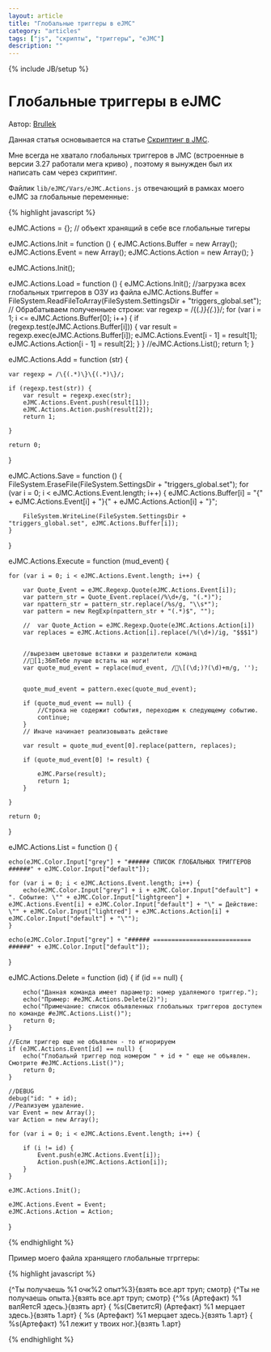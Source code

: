 ```yaml
---
layout: article
title: "Глобальные триггеры в eJMC"
category: "articles"
tags: ["js", "скрипты", "триггеры", "eJMC"]
description: ""
---
```

{% include JB/setup %}

# Глобальные триггеры в eJMC

Автор: [Brullek](https://github.com/brullek)

Данная статья основывается на статье [Скриптинг в JMC](http://nerevar.github.io/jmc/articles/jmc-scripts/).

Мне всегда не хватало глобальных триггеров в JMC (встроенные в версии 3.27 работали мега криво) , поэтому я вынужден был их написать сам через скриптинг.

Файлик `lib/eJMC/Vars/eJMC.Actions.js` отвечающий в рамках моего eJMC за глобальные переменные:

{% highlight javascript %}

eJMC.Actions = {}; // объект хранящий в себе все глобальные тигеры

eJMC.Actions.Init = function () {
    eJMC.Actions.Buffer = new Array();
    eJMC.Actions.Event = new Array();
    eJMC.Actions.Action = new Array();
}

eJMC.Actions.Init();

eJMC.Actions.Load = function () {
    eJMC.Actions.Init();
    //загрузка всех глобальных триггеров в ОЗУ из файла
    eJMC.Actions.Buffer = FileSystem.ReadFileToArray(FileSystem.SettingsDir + "triggers_global.set");
    // Обрабатываем полученныее строки:
    var regexp = /\{(.*)\}\{(.*)\}/;
    for (var i = 1; i <= eJMC.Actions.Buffer[0]; i++) {
        if (regexp.test(eJMC.Actions.Buffer[i])) {
            var result = regexp.exec(eJMC.Actions.Buffer[i]);
            eJMC.Actions.Event[i - 1] = result[1];
            eJMC.Actions.Action[i - 1] = result[2];
        }
    }
    //eJMC.Actions.List();
    return 1;
}


eJMC.Actions.Add = function (str) {

    var regexp = /\{(.*)\}\{(.*)\}/;

    if (regexp.test(str)) {
        var result = regexp.exec(str);
        eJMC.Actions.Event.push(result[1]);
        eJMC.Actions.Action.push(result[2]);
        return 1;

    }

    return 0;
}

eJMC.Actions.Save = function () {
    FileSystem.EraseFile(FileSystem.SettingsDir + "triggers_global.set");
    for (var i = 0; i < eJMC.Actions.Event.length; i++) {
        eJMC.Actions.Buffer[i] = "{" + eJMC.Actions.Event[i] + "}{" + eJMC.Actions.Action[i] + "}";

        FileSystem.WriteLine(FileSystem.SettingsDir + "triggers_global.set", eJMC.Actions.Buffer[i]);
    }
}


eJMC.Actions.Execute = function (mud_event) {

    for (var i = 0; i < eJMC.Actions.Event.length; i++) {

        var Quote_Event = eJMC.Regexp.Quote(eJMC.Actions.Event[i]);
        var pattern_str = Quote_Event.replace(/%\d+/g, "(.*)");
        var npattern_str = pattern_str.replace(/%s/g, "\\s*");
        var pattern = new RegExp(npattern_str + "(.*)$", "");

        //	var Quote_Action = eJMC.Regexp.Quote(eJMC.Actions.Action[i])
        var replaces = eJMC.Actions.Action[i].replace(/%(\d+)/ig, "$$$1")


        //вырезаем цветовые вставки и разделители команд
        //[1;36mТебе лучше встать на ноги!
        var quote_mud_event = replace(mud_event, /\[(\d;)?(\d)+m/g, '');


        quote_mud_event = pattern.exec(quote_mud_event);

        if (quote_mud_event == null) {
            //Строка не содержит события, переходим к следующему событию.
            continue;
        }
        // Иначе начинает реализовывать действие

        var result = quote_mud_event[0].replace(pattern, replaces);

        if (quote_mud_event[0] != result) {

            eJMC.Parse(result);
            return 1;
        }

    }

    return 0;

}

eJMC.Actions.List = function () {

    echo(eJMC.Color.Input["grey"] + "###### СПИСОК ГЛОБАЛЬНЫХ ТРИГГЕРОВ ######" + eJMC.Color.Input["default"]);

    for (var i = 0; i < eJMC.Actions.Event.length; i++) {
        echo(eJMC.Color.Input["grey"] + i + eJMC.Color.Input["default"] + ". Событие: \"" + eJMC.Color.Input["lightgreen"] + eJMC.Actions.Event[i] + eJMC.Color.Input["default"] + "\" = Действие: \"" + eJMC.Color.Input["lightred"] + eJMC.Actions.Action[i] + eJMC.Color.Input["default"] + "\"");
    }

    echo(eJMC.Color.Input["grey"] + "###### =========================== ######" + eJMC.Color.Input["default"]);
}

eJMC.Actions.Delete = function (id) {
    if (id == null) {

        echo("Данная команда имеет параметр: номер удаляемого триггер.");
        echo("Пример: #eJMC.Actions.Delete(2)");
        echo("Примечание: список объявленных глобальных триггеров доступен по команде #eJMC.Actions.List()");
        return 0;
    }

    //Если триггер еще не объявлен - то игнорируем
    if (eJMC.Actions.Event[id] == null) {
        echo("Глобальнй триггер под номером " + id + " еще не объявлен. Смотрите #eJMC.Actions.List()");
        return 0;
    }

    //DEBUG
    debug("id: " + id);
    //Реализуем удаление.
    var Event = new Array();
    var Action = new Array();

    for (var i = 0; i < eJMC.Actions.Event.length; i++) {

        if (i != id) {
            Event.push(eJMC.Actions.Event[i]);
            Action.push(eJMC.Actions.Action[i]);
        }
    }

    eJMC.Actions.Init();

    eJMC.Actions.Event = Event;
    eJMC.Actions.Action = Action;

}

{% endhighlight %}

Пример моего файла хранящего глобальные тгрггеры:

{% highlight javascript %}

{^Ты получаешь %1 очк%2 опыт%3}{взять все.арт труп; смотр}
{^Ты не получаешь опыта.}{взять все.арт труп; смотр}
{^%s     (Артефакт) %1 валЯетсЯ здесь.}{взять арт}
{ %s(СветитсЯ) (Артефакт) %1 мерцает здесь.}{взять 1.арт}
{ %s (Артефакт) %1 мерцает здесь.}{взять 1.арт}
{ %s(Артефакт) %1 лежит у твоих ног.}{взять 1.арт}

{% endhighlight %}
